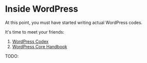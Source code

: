# Inside WordPress

At this point, you must have started writing actual WordPress codes.

It's time to meet your friends:
1. [WordPress Codex](http://codex.wordpress.org/)
2. [WordPress Core Handbook](https://make.wordpress.org/core/handbook/)

TODO:
